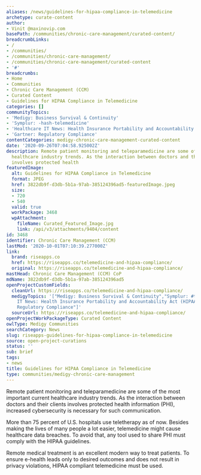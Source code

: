 ```yaml
---
aliases: /news/guidelines-for-hipaa-compliance-in-telemedicine
archetype: curate-content
author:
- Vinit @maxinovip.com
basePath: /communities/chronic-care-management/curated-content/
breadcrumbLinks:
- /
- /communities/
- /communities/chronic-care-management/
- /communities/chronic-care-management/curated-content
- '#'
breadcrumbs:
- Home
- Communities
- Chronic Care Management (CCM)
- Curated Content
- Guidelines for HIPAA Compliance in Telemedicine
categories: []
communityTopics:
- 'Medigy: Business Survival & Continuity'
- 'Symplur: -hash-telemedicine'
- 'Healthcare IT News: Health Insurance Portability and Accountability Act (HIPAA)'
- 'Gartner: Regulatory Compliance'
contentCategories: medigy-chronic-care-management-curated-content
date: '2020-09-26T07:04:58.925002Z'
description: Remote patient monitoring and teleparamedicine are some of the most important current
  healthcare industry trends. As the interaction between doctors and their clients
  involves protected health
featuredImage:
  alt: Guidelines for HIPAA Compliance in Telemedicine
  format: JPEG
  href: 3822db9f-d3db-5b1a-97ab-385124396ad5-featuredImage.jpeg
  size:
  - 720
  - 540
  valid: true
  workPackage: 3468
  wpAttachment:
    fileName: Curated_Featured_Image.jpg
    link: /api/v3/attachments/9404/content
id: 3468
identifier: Chronic Care Management (CCM)
lastMod: '2020-10-01T07:10:39.277000Z'
link:
  brand: riseapps.co
  href: https://riseapps.co/telemedicine-and-hipaa-compliance/
  original: https://riseapps.co/telemedicine-and-hipaa-compliance/
mastHead: Chronic Care Management (CCM) CoP
mdName: 3822db9f-d3db-5b1a-97ab-385124396ad5
openProjectCustomFields:
  cleanUrl: https://riseapps.co/telemedicine-and-hipaa-compliance/
  medigyTopics: '["Medigy: Business Survival & Continuity","Symplur: #telemedicine","Healthcare
    IT News: Health Insurance Portability and Accountability Act (HIPAA)","Gartner:
    Regulatory Compliance"]'
  sourceUrl: https://riseapps.co/telemedicine-and-hipaa-compliance/
openProjectWorkPackageType: Curated Content
owlType: Medigy Communities
searchCategory: News
slug: riseapps-guidelines-for-hipaa-compliance-in-telemedicine
source: open-project-curations
status: ''
sub: brief
tags:
- news
title: Guidelines for HIPAA Compliance in Telemedicine
type: communities/medigy-chronic-care-management
---
```


<p>Remote patient monitoring and teleparamedicine are some of the most important&nbsp;current healthcare industry trends. As the interaction between doctors and their clients involves protected health information (PHI), increased cybersecurity is necessary for such communication.</p><p>More than&nbsp;75 percent of U.S. hospitals&nbsp;use teletherapy as of now. Besides making the lives of many people a lot easier, telemedicine might cause healthcare data breaches. To avoid that, any tool used to share PHI must comply with the HIPAA guidelines.</p><p>Remote medical treatment is an excellent modern way to treat patients. To ensure e-health leads only to desired outcomes and does not result in privacy violations, HIPAA compliant telemedicine must be used.</p>